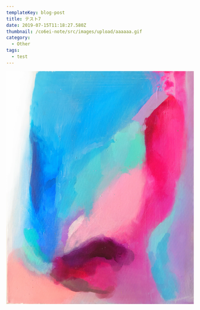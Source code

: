 ```yaml
---
templateKey: blog-post
title: テスト7
date: 2019-07-15T11:18:27.580Z
thumbnail: /co6ei-note/src/images/upload/aaaaaa.gif
category:
  - Other
tags:
  - test
---
```

![](/co6ei-note/src/images/upload/geordanna-cordero-fields-762610-unsplash.jpg)
